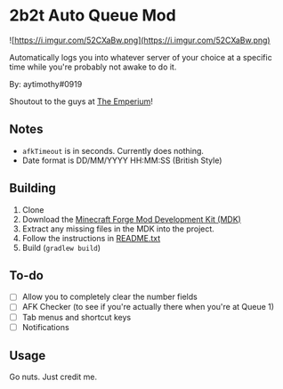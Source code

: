 # 2b2t Auto Queue Mod

![https://i.imgur.com/52CXaBw.png](https://i.imgur.com/52CXaBw.png)

Automatically logs you into whatever server of your choice at a specific time while you're probably not awake to do it.

By: aytimothy#0919

Shoutout to the guys at [The Emperium](http://discord.gg/emperium)!

## Notes

* `afkTimeout` is in seconds. Currently does nothing.  
* Date format is DD/MM/YYYY HH:MM:SS (British Style)

## Building

1. Clone
2. Download the [Minecraft Forge Mod Development Kit (MDK)](https://files.minecraftforge.net/maven/net/minecraftforge/forge/1.12.2-14.23.5.2854/forge-1.12.2-14.23.5.2854-mdk.zip)
3. Extract any missing files in the MDK into the project.
4. Follow the instructions in [README.txt](README.txt)
5. Build (`gradlew build`)

## To-do

 - [ ] Allow you to completely clear the number fields  
 - [ ] AFK Checker (to see if you're actually there when you're at Queue 1)
 - [ ] Tab menus and shortcut keys
 - [ ] Notifications

## Usage

Go nuts. Just credit me.

